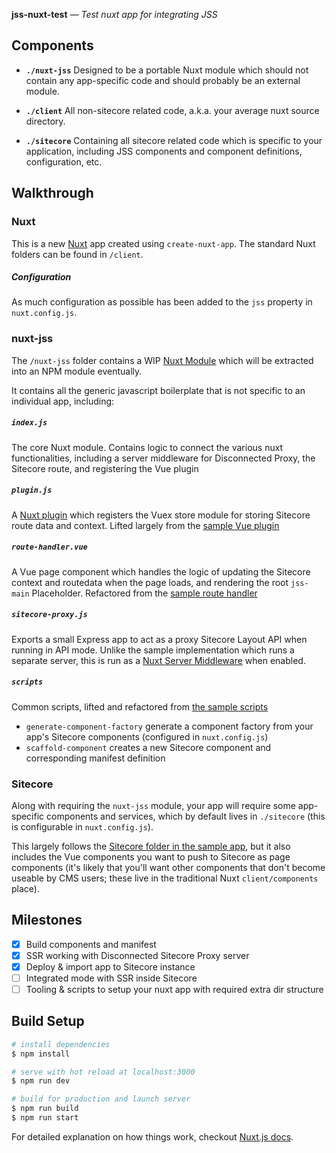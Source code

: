 **jss-nuxt-test** _— Test nuxt app for integrating JSS_

## Components

- **`./nuxt-jss`** Designed to be a portable Nuxt module which should not contain any app-specific code and should probably be an external module.

- **`./client`** All non-sitecore related code, a.k.a. your average nuxt source directory.

- **`./sitecore`** Containing all sitecore related code which is specific to your application, including JSS components and component definitions, configuration, etc.

## Walkthrough

### Nuxt
This is a new [Nuxt](https://nuxtjs.org/) app created using `create-nuxt-app`. The standard Nuxt folders can be found in `/client`.

##### Configuration

As much configuration as possible has been added to the `jss` property in `nuxt.config.js`.

### nuxt-jss
The `/nuxt-jss` folder contains a WIP [Nuxt Module](https://nuxtjs.org/guide/modules/) which will be extracted into an NPM module eventually.

It contains all the generic javascript boilerplate that is not specific to an individual app, including:

##### `index.js`

The core Nuxt module. Contains logic to connect the various nuxt functionalities, including a server middleware for Disconnected Proxy, the Sitecore route, and registering the Vue plugin

##### `plugin.js`

A [Nuxt plugin](https://nuxtjs.org/guide/plugins/) which registers the Vuex store module for storing Sitecore route data and context. Lifted largely from the [sample Vue plugin](https://github.com/Sitecore/jss/blob/master/samples/vue/src/lib/SitecoreJssStorePlugin.js)

##### `route-handler.vue`

A Vue page component which handles the logic of updating the Sitecore context and routedata when the page loads, and rendering the root `jss-main` Placeholder. Refactored from the [sample route handler](https://github.com/Sitecore/jss/blob/master/samples/vue/src/RouteHandler.vue)

##### `sitecore-proxy.js`

Exports a small Express app to act as a proxy Sitecore Layout API when running in API mode. Unlike the sample implementation which runs a separate server, this is run as a [Nuxt Server Middleware](https://nuxtjs.org/api/configuration-servermiddleware/) when enabled.

##### `scripts`

Common scripts, lifted and refactored from [the sample scripts](https://github.com/Sitecore/jss/tree/master/samples/vue/scripts)
- `generate-component-factory` generate a component factory from your app's Sitecore components (configured in `nuxt.config.js`)
- `scaffold-component` creates a new Sitecore component and corresponding manifest definition

### Sitecore

Along with requiring the `nuxt-jss` module, your app will require some app-specific components and services, which by default lives in `./sitecore` (this is configurable in `nuxt.config.js`).

This largely follows the [Sitecore folder in the sample app](https://github.com/Sitecore/jss/tree/master/samples/vue/sitecore), but it also includes the Vue components you want to push to Sitecore as page components (it's likely that you'll want other components that don't become useable by CMS users; these live in the traditional Nuxt `client/components` place).

## Milestones

- [x] Build components and manifest
- [x] SSR working with Disconnected Sitecore Proxy server
- [x] Deploy & import app to Sitecore instance
- [ ] Integrated mode with SSR inside Sitecore
- [ ] Tooling & scripts to setup your nuxt app with required extra dir structure

## Build Setup

``` bash
# install dependencies
$ npm install

# serve with hot reload at localhost:3000
$ npm run dev

# build for production and launch server
$ npm run build
$ npm run start
```

For detailed explanation on how things work, checkout [Nuxt.js docs](https://nuxtjs.org).
